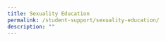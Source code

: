 ```yaml
---
title: Sexuality Education
permalink: /student-support/sexuality-education/
description: ""
---
```


